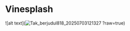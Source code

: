 # Vinesplash 
![alt text](![Tak_berjudul818_20250703121327](https://github.com/user-attachments/assets/943f8bf6-e8e8-47c1-8c52-906bc2bf70b3)
?raw=true)
